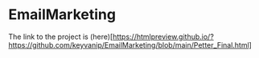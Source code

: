 # EmailMarketing
The link to the project is (here)[https://htmlpreview.github.io/?https://github.com/keyvanip/EmailMarketing/blob/main/Petter_Final.html]
